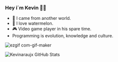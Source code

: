 ### Hey i´m Kevin 👊🏼

- 🌌  I came from another world.
- 🍉  I love watermelon. 
- 🎮  Video game player in his spare time.  
- Programming is evolution, knowledge and culture.

![ezgif com-gif-maker](https://user-images.githubusercontent.com/82170234/115324821-f4bea800-a160-11eb-8058-112050145877.gif)                                                     


![Kevinaraujx GitHub Stats](https://kevinaraujx-github-readme-stats-kevinaraujx.vercel.app/api?username=kevinaraujx&show_icons=true) 
